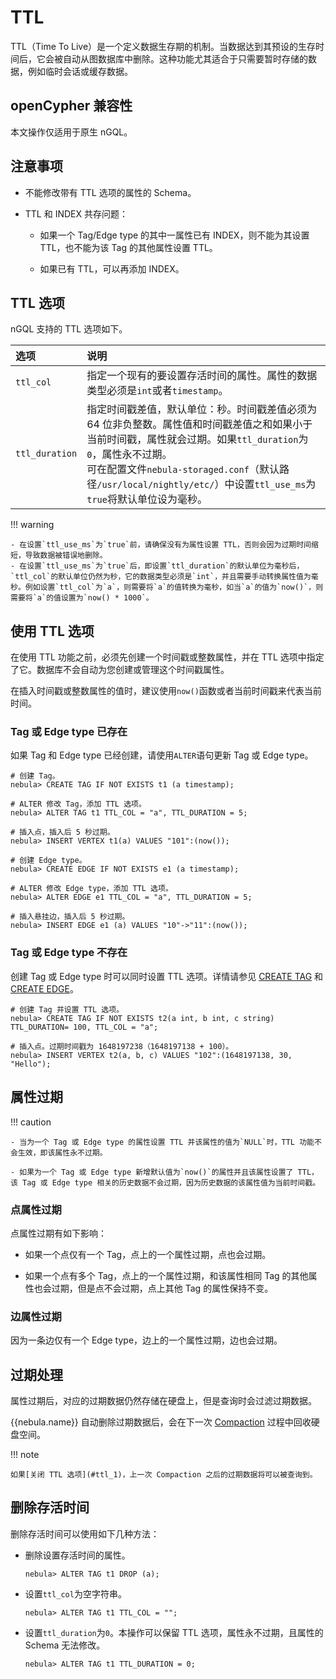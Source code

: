 # TTL

TTL（Time To Live）是一个定义数据生存期的机制。当数据达到其预设的生存时间后，它会被自动从图数据库中删除。这种功能尤其适合于只需要暂时存储的数据，例如临时会话或缓存数据。

## openCypher 兼容性

本文操作仅适用于原生 nGQL。

## 注意事项

- 不能修改带有 TTL 选项的属性的 Schema。

- TTL 和 INDEX 共存问题：

  - 如果一个 Tag/Edge type 的其中一属性已有 INDEX，则不能为其设置 TTL，也不能为该 Tag 的其他属性设置 TTL。    

  - 如果已有 TTL，可以再添加 INDEX。

## TTL 选项

nGQL 支持的 TTL 选项如下。

|选项|说明|
|:---|:---|
|`ttl_col`|指定一个现有的要设置存活时间的属性。属性的数据类型必须是`int`或者`timestamp`。|
|`ttl_duration`|指定时间戳差值，默认单位：秒。时间戳差值必须为 64 位非负整数。属性值和时间戳差值之和如果小于当前时间戳，属性就会过期。如果`ttl_duration`为`0`，属性永不过期。<br/>可在配置文件`nebula-storaged.conf`（默认路径`/usr/local/nightly/etc/`）中设置`ttl_use_ms`为`true`将默认单位设为毫秒。|

!!! warning

    - 在设置`ttl_use_ms`为`true`前，请确保没有为属性设置 TTL，否则会因为过期时间缩短，导致数据被错误地删除。
    - 在设置`ttl_use_ms`为`true`后，即设置`ttl_duration`的默认单位为毫秒后，`ttl_col`的默认单位仍然为秒，它的数据类型必须是`int`，并且需要手动转换属性值为毫秒。例如设置`ttl_col`为`a`，则需要将`a`的值转换为毫秒，如当`a`的值为`now()`，则需要将`a`的值设置为`now() * 1000`。

## 使用 TTL 选项

在使用 TTL 功能之前，必须先创建一个时间戳或整数属性，并在 TTL 选项中指定了它。数据库不会自动为您创建或管理这个时间戳属性。

在插入时间戳或整数属性的值时，建议使用`now()`函数或者当前时间戳来代表当前时间。

### Tag 或 Edge type 已存在

如果 Tag 和 Edge type 已经创建，请使用`ALTER`语句更新 Tag 或 Edge type。

```ngql
# 创建 Tag。
nebula> CREATE TAG IF NOT EXISTS t1 (a timestamp);

# ALTER 修改 Tag，添加 TTL 选项。
nebula> ALTER TAG t1 TTL_COL = "a", TTL_DURATION = 5;

# 插入点，插入后 5 秒过期。
nebula> INSERT VERTEX t1(a) VALUES "101":(now());

# 创建 Edge type。
nebula> CREATE EDGE IF NOT EXISTS e1 (a timestamp);

# ALTER 修改 Edge type，添加 TTL 选项。
nebula> ALTER EDGE e1 TTL_COL = "a", TTL_DURATION = 5;

# 插入悬挂边，插入后 5 秒过期。
nebula> INSERT EDGE e1 (a) VALUES "10"->"11":(now());
```

### Tag 或 Edge type 不存在

创建 Tag 或 Edge type 时可以同时设置 TTL 选项。详情请参见 [CREATE TAG](../10.tag-statements/1.create-tag.md) 和 [CREATE EDGE](../11.edge-type-statements/1.create-edge.md)。

```ngql
# 创建 Tag 并设置 TTL 选项。
nebula> CREATE TAG IF NOT EXISTS t2(a int, b int, c string) TTL_DURATION= 100, TTL_COL = "a";

# 插入点。过期时间戳为 1648197238（1648197138 + 100）。
nebula> INSERT VERTEX t2(a, b, c) VALUES "102":(1648197138, 30, "Hello");
```

## 属性过期

!!! caution 

    - 当为一个 Tag 或 Edge type 的属性设置 TTL 并该属性的值为`NULL`时，TTL 功能不会生效，即该属性永不过期。
      
    - 如果为一个 Tag 或 Edge type 新增默认值为`now()`的属性并且该属性设置了 TTL，该 Tag 或 Edge type 相关的历史数据不会过期，因为历史数据的该属性值为当前时间戳。

### 点属性过期

点属性过期有如下影响：

- 如果一个点仅有一个 Tag，点上的一个属性过期，点也会过期。

- 如果一个点有多个 Tag，点上的一个属性过期，和该属性相同 Tag 的其他属性也会过期，但是点不会过期，点上其他 Tag 的属性保持不变。

### 边属性过期

因为一条边仅有一个 Edge type，边上的一个属性过期，边也会过期。

## 过期处理

属性过期后，对应的过期数据仍然存储在硬盘上，但是查询时会过滤过期数据。

 {{nebula.name}} 自动删除过期数据后，会在下一次 [Compaction](../../8.service-tuning/compaction.md) 过程中回收硬盘空间。

!!! note

    如果[关闭 TTL 选项](#ttl_1)，上一次 Compaction 之后的过期数据将可以被查询到。

## 删除存活时间

删除存活时间可以使用如下几种方法：

- 删除设置存活时间的属性。

    ```ngql
    nebula> ALTER TAG t1 DROP (a);
    ```

- 设置`ttl_col`为空字符串。

    ```ngql
    nebula> ALTER TAG t1 TTL_COL = "";
    ```

- 设置`ttl_duration`为`0`。本操作可以保留 TTL 选项，属性永不过期，且属性的 Schema 无法修改。

    ```ngql
    nebula> ALTER TAG t1 TTL_DURATION = 0;
    ```
